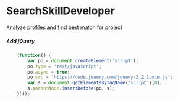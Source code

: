 # SearchSkillDeveloper
Analyze profiles and find best match for project

##### Add jQuery
```javascript
    (function() {
        var po = document.createElement('script');
        po.type = 'text/javascript';
        po.async = true;
        po.src = 'https://code.jquery.com/jquery-2.2.1.min.js';
        var s = document.getElementsByTagName('script')[0];
        s.parentNode.insertBefore(po, s);
    })();
```